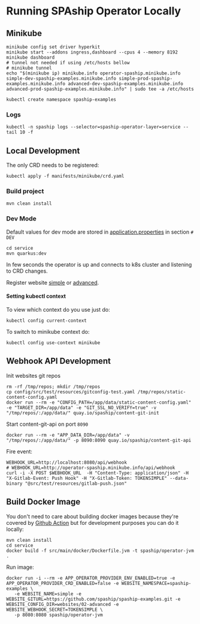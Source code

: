 # Running SPAship Operator Locally

## Minikube

```shell
minikube config set driver hyperkit
minikube start --addons ingress,dashboard --cpus 4 --memory 8192
minikube dashboard
# tunnel not needed if using /etc/hosts bellow
# minikube tunnel
echo "$(minikube ip) minikube.info operator-spaship.minikube.info simple-dev-spaship-examples.minikube.info simple-prod-spaship-examples.minikube.info advanced-dev-spaship-examples.minikube.info advanced-prod-spaship-examples.minikube.info" | sudo tee -a /etc/hosts

kubectl create namespace spaship-examples
```

### Logs

```shell
kubectl -n spaship logs --selector=spaship-operator-layer=service --tail 10 -f
```

## Local Development

The only CRD needs to be registered:
```shell
kubectl apply -f manifests/minikube/crd.yaml
```

### Build project

```shell
mvn clean install
```

### Dev Mode
Default values for dev mode are stored in [application.properties](https://github.com/spaship/operator/blob/main/service/src/main/resources/application.properties#L51)
in section `# DEV`

```shell
cd service
mvn quarkus:dev
```

In few seconds the operator is up and connects to k8s cluster and listening to CRD changes.

Register website [simple](https://github.com/spaship/spaship-examples/tree/main/websites/01-simple) or [advanced](https://github.com/spaship/spaship-examples/tree/main/websites/02-advanced).

#### Setting kubectl context
To view which context do you use just do:
```shell
kubectl config current-context
```
To switch to minikube context do:
```shell
kubectl config use-context minikube
```


## Webhook API Development

Init websites git repos

```shell
rm -rf /tmp/repos; mkdir /tmp/repos
cp config/src/test/resources/gitconfig-test.yaml /tmp/repos/static-content-config.yaml
docker run --rm -e "CONFIG_PATH=/app/data/static-content-config.yaml" -e "TARGET_DIR=/app/data" -e "GIT_SSL_NO_VERIFY=true" -v "/tmp/repos/:/app/data/" quay.io/spaship/content-git-init
```

Start content-git-api on port `8090`

```shell
docker run --rm -e "APP_DATA_DIR=/app/data" -v "/tmp/repos/:/app/data/" -p 8090:8090 quay.io/spaship/content-git-api
```

Fire event:

```shell
WEBHOOK_URL=http://localhost:8080/api/webhook
# WEBHOOK_URL=http://operator-spaship.minikube.info/api/webhook
curl -i -X POST $WEBHOOK_URL  -H "Content-Type: application/json" -H "X-Gitlab-Event: Push Hook" -H "X-Gitlab-Token: TOKENSIMPLE" --data-binary "@src/test/resources/gitlab-push.json" 
```

## Build Docker Image

You don't need to care about building docker images because they're covered by [Github Action](https://github.com/spaship/content-git/actions/workflows/docker-publish.yaml)
but for development purposes you can do it locally:

```shell
mvn clean install
cd service
docker build -f src/main/docker/Dockerfile.jvm -t spaship/operator-jvm .
```

Run image:
```shell
docker run -i --rm -e APP_OPERATOR_PROVIDER_ENV_ENABLED=true -e APP_OPERATOR_PROVIDER_CRD_ENABLED=false -e WEBSITE_NAMESPACE=spaship-examples \
   -e WEBSITE_NAME=simple -e WEBSITE_GITURL=https://github.com/spaship/spaship-examples.git -e WEBSITE_CONFIG_DIR=websites/02-advanced -e WEBSITE_WEBHOOK_SECRET=TOKENSIMPLE \
   -p 8080:8080 spaship/operator-jvm
```

